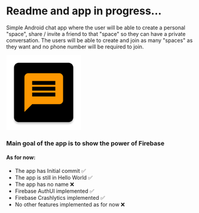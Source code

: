 # Readme and app in progress...

Simple Android chat app where the user will be able to create a personal "space", share / invite a friend to that "space"
so they can have a private conversation. The users will be able to create and join as many "spaces" as they want and no phone
number will be required to join.

<a href='https://github.com/lineargs/ChatService/blob/master/app/src/main/ic_launcher-web.png'><img alt='ChatService Logo' src='https://github.com/lineargs/ChatService/blob/master/app/src/main/ic_launcher-web.png' height="200"/></a> 

### Main goal of the app is to show the power of Firebase

#### As for now:
- The app has Initial commit :white_check_mark:
- The app is still in Hello World :white_check_mark:
- The app has no name :x:
- Firebase AuthUI implemented :white_check_mark:
- Firebase Crashlytics implemented :white_check_mark:
- No other features implemented as for now :x:
